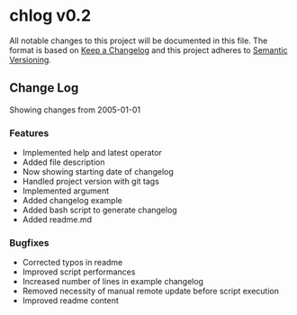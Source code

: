 # chlog v0.2
All notable changes to this project will be documented in this file. The format is based on [Keep a Changelog](https://keepachangelog.com/en/1.1.0/) and this project adheres to [Semantic Versioning](https://semver.org/).

## Change Log
Showing changes from 2005-01-01

### Features
- Implemented help and latest operator
- Added file description
- Now showing starting date of changelog
- Handled project version with git tags
- Implemented  argument
- Added changelog example
- Added bash script to generate changelog
- Added readme.md

### Bugfixes
- Corrected typos in readme
- Improved script performances
- Increased number of lines in example changelog
- Removed necessity of manual remote update before script execution
- Improved readme content
